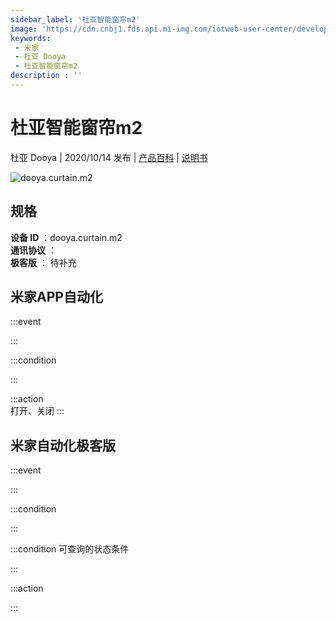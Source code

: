 ```yaml
---
sidebar_label: '杜亚智能窗帘m2'
image: 'https://cdn.cnbj1.fds.api.mi-img.com/iotweb-user-center/developer_1679048833608SEpBW4xY.png?GalaxyAccessKeyId=AKVGLQWBOVIRQ3XLEW&Expires=9223372036854775807&Signature=DSDBUHNmZZpXKSeVHV728HICDwg='
keywords: 
 - 米家
 - 杜亚 Dooya
 - 杜亚智能窗帘m2
description : ''
---
```

# 杜亚智能窗帘m2

杜亚 Dooya | 2020/10/14 发布 | [产品百科](https://home.mi.com/webapp/content/baike/product/index.html?model=dooya.curtain.m2/) | [说明书](https://home.mi.com/views/introduction.html?model=dooya.curtain.m2&region=cn)

![dooya.curtain.m2](https://cdn.cnbj1.fds.api.mi-img.com/iotweb-user-center/developer_1679048833608SEpBW4xY.png?GalaxyAccessKeyId=AKVGLQWBOVIRQ3XLEW&Expires=9223372036854775807&Signature=DSDBUHNmZZpXKSeVHV728HICDwg=)

## 规格  
> 
**设备 ID** ：dooya.curtain.m2  
**通讯协议** ：  
**极客版**  ： 待补充 


## 米家APP自动化  

:::event  

:::

:::condition  

:::

:::action   
打开、关闭
:::

## 米家自动化极客版  

:::event  

:::

:::condition  

:::

:::condition 可查询的状态条件  

:::

:::action  

:::

        
